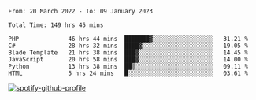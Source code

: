 <!--START_SECTION:waka-->

```text
From: 20 March 2022 - To: 09 January 2023

Total Time: 149 hrs 45 mins

PHP              46 hrs 44 mins  ███████▓░░░░░░░░░░░░░░░░░   31.21 %
C#               28 hrs 32 mins  ████▓░░░░░░░░░░░░░░░░░░░░   19.05 %
Blade Template   21 hrs 38 mins  ███▓░░░░░░░░░░░░░░░░░░░░░   14.45 %
JavaScript       20 hrs 58 mins  ███▓░░░░░░░░░░░░░░░░░░░░░   14.00 %
Python           13 hrs 38 mins  ██▒░░░░░░░░░░░░░░░░░░░░░░   09.11 %
HTML             5 hrs 24 mins   █░░░░░░░░░░░░░░░░░░░░░░░░   03.61 %
```

<!--END_SECTION:waka-->
[![spotify-github-profile](https://spotify-github-profile.vercel.app/api/view?uid=c00zprrvy9xiloa9qnco3hmng&cover_image=true&theme=novatorem&show_offline=false&background_color=121212&bar_color=53b14f&bar_color_cover=false)](https://spotify-github-profile.vercel.app/api/view?uid=c00zprrvy9xiloa9qnco3hmng&redirect=true)
